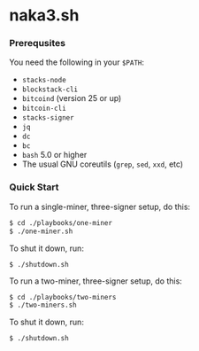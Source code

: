 # naka3.sh

### Prerequsites

You need the following in your `$PATH`:

* `stacks-node`
* `blockstack-cli`
* `bitcoind` (version 25 or up)
* `bitcoin-cli`
* `stacks-signer`
* `jq`
* `dc`
* `bc`
* `bash` 5.0 or higher
* The usual GNU coreutils (`grep`, `sed`, `xxd`, etc)

### Quick Start

To run a single-miner, three-signer setup, do this:

```bash
$ cd ./playbooks/one-miner
$ ./one-miner.sh
```

To shut it down, run:

```
$ ./shutdown.sh
```

To run a two-miner, three-signer setup, do this:

```bash
$ cd ./playbooks/two-miners
$ ./two-miners.sh
```

To shut it down, run:

```
$ ./shutdown.sh
```

